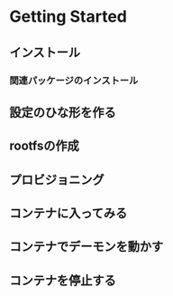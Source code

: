 # Getting Started

## インストール


### 関連パッケージのインストール

## 設定のひな形を作る


## rootfsの作成


## プロビジョニング


## コンテナに入ってみる


## コンテナでデーモンを動かす


## コンテナを停止する
